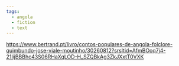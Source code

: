 ```yaml
---
tags:
  - angola
  - fiction
  - text
---
```

https://www.bertrand.pt/livro/contos-populares-de-angola-folclore-quimbundo-jose-viale-moutinho/30260812?srsltid=AfmBOoq7j4-21lijBBBhc43S06RHaXqLOD-H_SZQBkAg3ZkJXxtT0VXK
